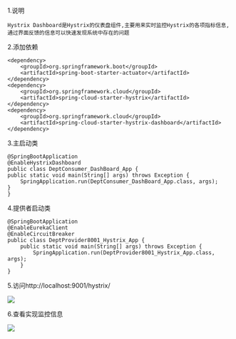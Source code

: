 
1.说明
	
	Hystrix Dashboard是Hystrix的仪表盘组件,主要用来实时监控Hystrix的各项指标信息,
	通过界面反馈的信息可以快速发现系统中存在的问题

2.添加依赖
	
	<dependency>
	    <groupId>org.springframework.boot</groupId>
	    <artifactId>spring-boot-starter-actuator</artifactId>
	</dependency>
	<dependency>
		<groupId>org.springframework.cloud</groupId>
		<artifactId>spring-cloud-starter-hystrix</artifactId>
	</dependency>
	<dependency>
		<groupId>org.springframework.cloud</groupId>
		<artifactId>spring-cloud-starter-hystrix-dashboard</artifactId>
	</dependency>
	
3.主启动类
	
	@SpringBootApplication
	@EnableHystrixDashboard
	public class DeptConsumer_DashBoard_App {
	public static void main(String[] args) throws Exception {
		SpringApplication.run(DeptConsumer_DashBoard_App.class, args);
	}
	}
	
4.提供者启动类

	@SpringBootApplication
	@EnableEurekaClient
	@EnableCircuitBreaker
	public class DeptProvider8001_Hystrix_App {
		public static void main(String[] args) throws Exception {
			SpringApplication.run(DeptProvider8001_Hystrix_App.class, args);
		}
	}
5.访问http://localhost:9001/hystrix/

![](https://github.com/wang125631/microservicecloud/blob/master/microservicecloud-api/src/test/resources/springcloud/hystrixdashboard.png)


6.查看实现监控信息

![](https://github.com/wang125631/microservicecloud/blob/master/microservicecloud-api/src/test/resources/springcloud/hystrixdashboard2.png)		 